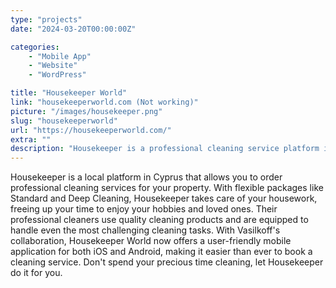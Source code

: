 ```yaml
---
type: "projects"
date: "2024-03-20T00:00:00Z"

categories: 
    - "Mobile App"
    - "Website"
    - "WordPress"

title: "Housekeeper World"
link: "housekeeperworld.com (Not working)"
picture: "/images/housekeeper.png"
slug: "housekeeperworld"
url: "https://housekeeperworld.com/"
extra: ""
description: "Housekeeper is a professional cleaning service platform in Cyprus that offers flexible packages and a user-friendly mobile application for iOS and Android."
---
```

Housekeeper is a local platform in Cyprus that allows you to order professional cleaning services for your property. With flexible packages like Standard and Deep Cleaning, Housekeeper takes care of your housework, freeing up your time to enjoy your hobbies and loved ones. Their professional cleaners use quality cleaning products and are equipped to handle even the most challenging cleaning tasks. With Vasilkoff's collaboration, Housekeeper World now offers a user-friendly mobile application for both iOS and Android, making it easier than ever to book a cleaning service. Don't spend your precious time cleaning, let Housekeeper do it for you.
